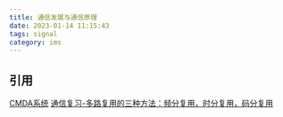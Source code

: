 ```yaml
---
title: 通信发展与通信原理
date: 2023-01-14 11:15:43
tags: signal
category: ims
---
```


## 引用
[CMDA系统](https://www.bilibili.com/video/BV1f7411E7qt?p=45&vd_source=0d29a16004eefac32b97ba41ab3821c1)
[通信复习-多路复用的三种方法：频分复用，时分复用，码分复用](https://www.bilibili.com/video/BV1vr4y1L7mm/?vd_source=0d29a16004eefac32b97ba41ab3821c1)
